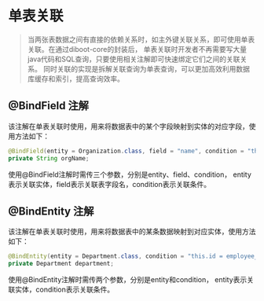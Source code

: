 # 单表关联

> 当两张表数据之间有直接的依赖关系时，如主外键关联关系，即可使用单表关联。在通过diboot-core的封装后，
单表关联时开发者不再需要写大量java代码和SQL查询，只要使用相关注解即可快速绑定它们之间的关联关系。
同时关联的实现是拆解关联查询为单表查询，可以更加高效利用数据库缓存和索引，提高查询效率。

## @BindField 注解

该注解在单表关联时使用，用来将数据表中的某个字段映射到实体的对应字段，使用方法如下：
```java
@BindField(entity = Organization.class, field = "name", condition = "this.org_id=id")
private String orgName;
```
使用@BindField注解时需传三个参数，分别是entity、field、condition，
entity表示关联实体，field表示关联表字段名，condition表示关联条件。

## @BindEntity 注解

该注解在单表关联时使用，用来将数据表中的某条数据映射到对应实体，使用方法如下：
```java
@BindEntity(entity = Department.class, condition = "this.id = employee_position_department.employee_id AND employee_position_department.department_id = id AND employee_position_department.deleted = 0")
private Department department;
```
使用@BindEntity注解时需传两个参数，分别是entity和condition，
entity表示关联实体，condition表示关联条件。